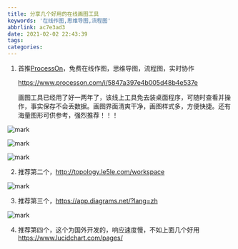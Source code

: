 ```yaml
---
title: 分享几个好用的在线画图工具
keywords: '在线作图,思维导图,流程图'
abbrlink: ac7e3ad3
date: 2021-02-02 22:43:39
tags:
categories:
---
```


1. 首推[ProcessOn](https://www.processon.com/i/5847a397e4b005d48b4e537e)，免费在线作图，思维导图，流程图，实时协作

   https://www.processon.com/i/5847a397e4b005d48b4e537e

   画图工具已经用了好一两年了，该线上工具免去装桌面程序，可随时查看并操作，事实保存不会丢数据。画图界面清爽干净，画图样式多，方便快捷。还有海量图形可供参考，强烈推荐！！！

![mark](http://blog.xuejiangtao.com/blog/20210202/BDLoTW7JxjUz.png?imageslim)



![mark](http://blog.xuejiangtao.com/blog/20210202/sTeE7TExA3Go.png?imageslim)



![mark](http://blog.xuejiangtao.com/blog/20210202/BTRoNFnMoPVN.png?imageslim)





2. 推荐第二个，http://topology.le5le.com/workspace 

![mark](http://blog.xuejiangtao.com/blog/20210202/MIjuAOmIQmus.png?imageslim)





3. 推荐第三个，https://app.diagrams.net/?lang=zh

![mark](http://blog.xuejiangtao.com/blog/20210202/B8WeRTlA26yY.png?imageslim)

4. 推荐第四个，这个为国外开发的，响应速度慢，不如上面几个好用  https://www.lucidchart.com/pages/